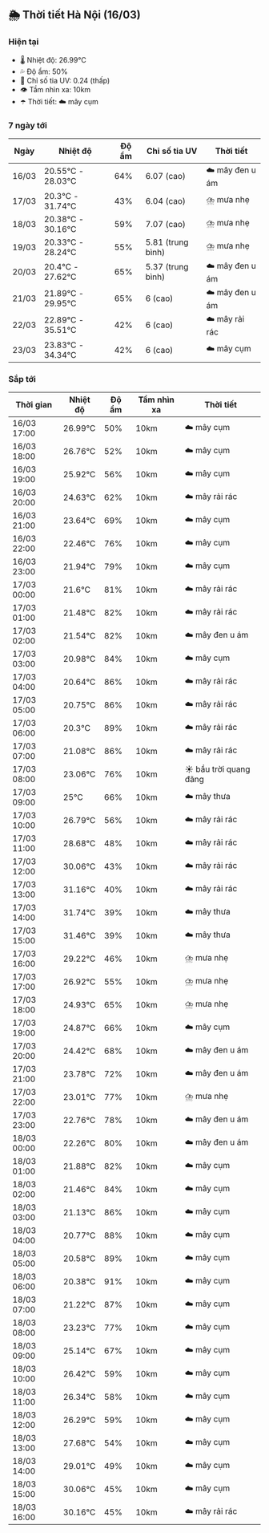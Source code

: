 ## 🌦️ Thời tiết Hà Nội (16/03)

### Hiện tại

- 🌡️ Nhiệt độ: 26.99℃
- 💦 Độ ẩm: 50%
- 🌟 Chỉ số tia UV: 0.24 (thấp)
- 👁️ Tầm nhìn xa: 10km
- ☂️ Thời tiết: ☁️ mây cụm

### 7 ngày tới

| Ngày | Nhiệt độ | Độ ẩm | Chỉ số tia UV | Thời tiết |
| --- | --- | --- | --- | --- |
| 16/03 | 20.55℃ - 28.03℃ | 64% | 6.07 (cao) | ☁️ mây đen u ám |
| 17/03 | 20.3℃ - 31.74℃ | 43% | 6.04 (cao) | ⛈️ mưa nhẹ |
| 18/03 | 20.38℃ - 30.16℃ | 59% | 7.07 (cao) | ⛈️ mưa nhẹ |
| 19/03 | 20.33℃ - 28.24℃ | 55% | 5.81 (trung bình) | ⛈️ mưa nhẹ |
| 20/03 | 20.4℃ - 27.62℃ | 65% | 5.37 (trung bình) | ☁️ mây đen u ám |
| 21/03 | 21.89℃ - 29.95℃ | 65% | 6 (cao) | ☁️ mây đen u ám |
| 22/03 | 22.89℃ - 35.51℃ | 42% | 6 (cao) | ☁️ mây rải rác |
| 23/03 | 23.83℃ - 34.34℃ | 42% | 6 (cao) | ☁️ mây cụm |

### Sắp tới

| Thời gian | Nhiệt độ | Độ ẩm | Tầm nhìn xa | Thời tiết |
| --- | --- | --- | --- | --- |
| 16/03 17:00 | 26.99℃ | 50% | 10km | ☁️ mây cụm |
| 16/03 18:00 | 26.76℃ | 52% | 10km | ☁️ mây cụm |
| 16/03 19:00 | 25.92℃ | 56% | 10km | ☁️ mây cụm |
| 16/03 20:00 | 24.63℃ | 62% | 10km | ☁️ mây rải rác |
| 16/03 21:00 | 23.64℃ | 69% | 10km | ☁️ mây cụm |
| 16/03 22:00 | 22.46℃ | 76% | 10km | ☁️ mây cụm |
| 16/03 23:00 | 21.94℃ | 79% | 10km | ☁️ mây cụm |
| 17/03 00:00 | 21.6℃ | 81% | 10km | ☁️ mây rải rác |
| 17/03 01:00 | 21.48℃ | 82% | 10km | ☁️ mây rải rác |
| 17/03 02:00 | 21.54℃ | 82% | 10km | ☁️ mây đen u ám |
| 17/03 03:00 | 20.98℃ | 84% | 10km | ☁️ mây cụm |
| 17/03 04:00 | 20.64℃ | 86% | 10km | ☁️ mây rải rác |
| 17/03 05:00 | 20.75℃ | 86% | 10km | ☁️ mây rải rác |
| 17/03 06:00 | 20.3℃ | 89% | 10km | ☁️ mây rải rác |
| 17/03 07:00 | 21.08℃ | 86% | 10km | ☁️ mây rải rác |
| 17/03 08:00 | 23.06℃ | 76% | 10km | ☀️ bầu trời quang đãng |
| 17/03 09:00 | 25℃ | 66% | 10km | ☁️ mây thưa |
| 17/03 10:00 | 26.79℃ | 56% | 10km | ☁️ mây rải rác |
| 17/03 11:00 | 28.68℃ | 48% | 10km | ☁️ mây rải rác |
| 17/03 12:00 | 30.06℃ | 43% | 10km | ☁️ mây rải rác |
| 17/03 13:00 | 31.16℃ | 40% | 10km | ☁️ mây rải rác |
| 17/03 14:00 | 31.74℃ | 39% | 10km | ☁️ mây thưa |
| 17/03 15:00 | 31.46℃ | 39% | 10km | ☁️ mây thưa |
| 17/03 16:00 | 29.22℃ | 46% | 10km | ⛈️ mưa nhẹ |
| 17/03 17:00 | 26.92℃ | 55% | 10km | ⛈️ mưa nhẹ |
| 17/03 18:00 | 24.93℃ | 65% | 10km | ⛈️ mưa nhẹ |
| 17/03 19:00 | 24.87℃ | 66% | 10km | ☁️ mây cụm |
| 17/03 20:00 | 24.42℃ | 68% | 10km | ☁️ mây đen u ám |
| 17/03 21:00 | 23.78℃ | 72% | 10km | ☁️ mây đen u ám |
| 17/03 22:00 | 23.01℃ | 77% | 10km | ⛈️ mưa nhẹ |
| 17/03 23:00 | 22.76℃ | 78% | 10km | ☁️ mây đen u ám |
| 18/03 00:00 | 22.26℃ | 80% | 10km | ☁️ mây đen u ám |
| 18/03 01:00 | 21.88℃ | 82% | 10km | ☁️ mây cụm |
| 18/03 02:00 | 21.46℃ | 84% | 10km | ☁️ mây cụm |
| 18/03 03:00 | 21.13℃ | 86% | 10km | ☁️ mây cụm |
| 18/03 04:00 | 20.77℃ | 88% | 10km | ☁️ mây cụm |
| 18/03 05:00 | 20.58℃ | 89% | 10km | ☁️ mây cụm |
| 18/03 06:00 | 20.38℃ | 91% | 10km | ☁️ mây cụm |
| 18/03 07:00 | 21.22℃ | 87% | 10km | ☁️ mây cụm |
| 18/03 08:00 | 23.23℃ | 77% | 10km | ☁️ mây cụm |
| 18/03 09:00 | 25.14℃ | 67% | 10km | ☁️ mây cụm |
| 18/03 10:00 | 26.42℃ | 59% | 10km | ☁️ mây cụm |
| 18/03 11:00 | 26.34℃ | 58% | 10km | ☁️ mây cụm |
| 18/03 12:00 | 26.29℃ | 59% | 10km | ☁️ mây cụm |
| 18/03 13:00 | 27.68℃ | 54% | 10km | ☁️ mây cụm |
| 18/03 14:00 | 29.01℃ | 49% | 10km | ☁️ mây cụm |
| 18/03 15:00 | 30.06℃ | 45% | 10km | ☁️ mây cụm |
| 18/03 16:00 | 30.16℃ | 45% | 10km | ☁️ mây rải rác |

